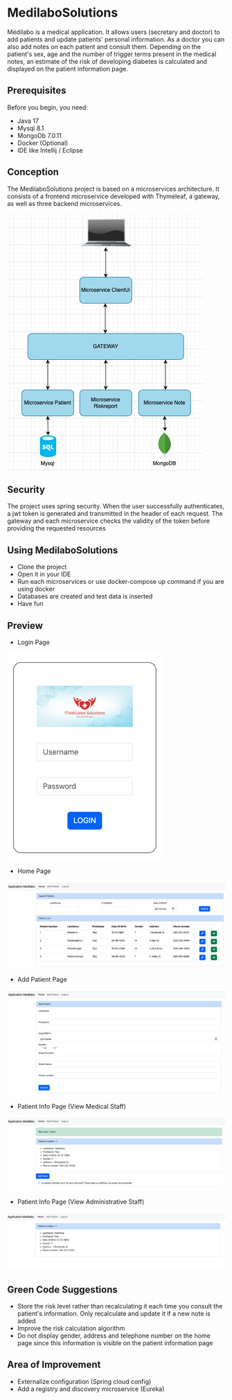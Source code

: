 # MedilaboSolutions

Médilabo is a medical application. It allows users (secretary and doctor) to add patients and update patients' personal information.
As a doctor you can also add notes on each patient and consult them. Depending on the patient's sex, age and the number of trigger terms
present in the medical notes, an estimate of the risk of developing diabetes is calculated and displayed on the patient information page.

## Prerequisites
Before you begin, you need:
* Java 17
* Mysql 8.1
* MongoDb 7.0.11
* Docker (Optional)
* IDE like Intellij / Eclipse

## Conception
The MedilaboSolutions project is based on a microservices architecture. It consists of a frontend microservice developed with Thymeleaf, a gateway, as well as three backend microservices.

![alt architecture](clientUi/src/main/resources/static/assets/architecture.png)

## Security
The project uses spring security. When the user successfully authenticates, a jwt token is generated and transmitted in the header of each request. The gateway and each microservice checks the validity of the token before providing the requested resources

## Using MedilaboSolutions
* Clone the project
* Open it in your IDE
* Run each microservices or use docker-compose up command if you are using docker
* Databases are created and test data is inserted
* Have fun

## Preview
* Login Page

![alt login page](clientUi/src/main/resources/static/assets/login.png)

* Home Page

![alt login page](clientUi/src/main/resources/static/assets/homepage.png)

* Add Patient Page

![alt login page](clientUi/src/main/resources/static/assets/addpatientform.png)

* Patient Info Page (View Medical Staff)

![alt login page](clientUi/src/main/resources/static/assets/patient_info_admin.png)

* Patient Info Page (View Administrative Staff)

![alt login page](clientUi/src/main/resources/static/assets/patient_info_user.png)

## Green Code Suggestions
* Store the risk level rather than recalculating it each time you consult the patient's information. Only recalculate and update it if a new note is added
* Improve the risk calculation algorithm
* Do not display gender, address and telephone number on the home page since this information is visible on the patient information page


## Area of Improvement
* Externalize configuration (Spring cloud config)
* Add a registry and discovery microservice (Eureka)
